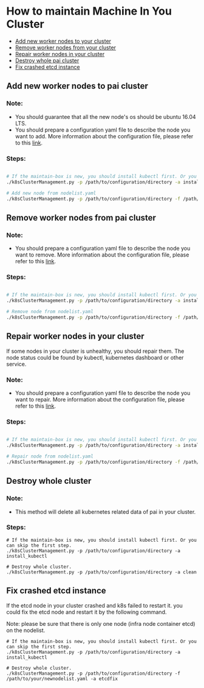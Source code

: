 #  How to maintain Machine In You Cluster
 - [Add new worker nodes to your cluster](#add_worker_new_node)
 - [Remove worker nodes from your cluster](#remove_worker_node)
 - [Repair worker nodes in your cluster](#repair_worker_node)
 - [Destroy whole pai cluster](#destroy_cluster)
 - [Fix crashed etcd instance](#etcd_fix)


## Add new worker nodes to pai cluster <a name="add_worker_new_node"></a>

### Note:
- You should guarantee that all the new node's os should be ubuntu 16.04 LTS.
- You should prepare a configuration yaml file to describe the node you want to add. More information about the configuration file, please refer to this [link](https://github.com/Microsoft/pai/blob/master/pai-management/node-list-example.yaml).

### Steps:
```bash

# If the maintain-box is new, you should install kubectl first. Or you can skip the first step.
./k8sClusterManagement.py -p /path/to/configuration/directory -a install_kubectl

# Add new node from nodelist.yaml
./k8sClusterManagement.py -p /path/to/configuration/directory -f /path/to/your/newnodelist.yaml -a add
```



## Remove worker nodes from pai cluster <a name="remove_worker_node"></a>


### Note:
- You should prepare a configuration yaml file to describe the node you want to remove. More information about the configuration file, please refer to this [link](https://github.com/Microsoft/pai/blob/master/pai-management/node-list-example.yaml).

### Steps:
```bash

# If the maintain-box is new, you should install kubectl first. Or you can skip the first step.
./k8sClusterManagement.py -p /path/to/configuration/directory -a install_kubectl

# Remove node from nodelist.yaml
./k8sClusterManagement.py -p /path/to/configuration/directory -f /path/to/your/newnodelist.yaml -a remove
```


## Repair worker nodes in your cluster <a name="repair_worker_node"></a>

If some nodes in your cluster is unhealthy, you should repair them. The node status could be found by kubectl, kubernetes dashboard or other service.

### Note:
- You should prepare a configuration yaml file to describe the node you want to repair. More information about the configuration file, please refer to this [link](https://github.com/Microsoft/pai/blob/master/pai-management/node-list-example.yaml).

### Steps:
```bash

# If the maintain-box is new, you should install kubectl first. Or you can skip the first step.
./k8sClusterManagement.py -p /path/to/configuration/directory -a install_kubectl

# Repair node from nodelist.yaml
./k8sClusterManagement.py -p /path/to/configuration/directory -f /path/to/your/newnodelist.yaml -a repair
```

## Destroy whole cluster <a name="destroy_cluster"></a>


### Note:
- This method will delete all kubernetes related data of pai in your cluster.

### Steps:

```
# If the maintain-box is new, you should install kubectl first. Or you can skip the first step.
./k8sClusterManagement.py -p /path/to/configuration/directory -a install_kubectl

# Destroy whole cluster.
./k8sClusterManagement.py -p /path/to/configuration/directory -a clean
```

## Fix crashed etcd instance <a name="etcd_fix"></a>
If the etcd node in your cluster crashed and k8s failed to restart it. you could fix the etcd node and restart it by the following command.

Note: please be sure that there is only one node (infra node container etcd) on the nodelist.

```
# If the maintain-box is new, you should install kubectl first. Or you can skip the first step.
./k8sClusterManagement.py -p /path/to/configuration/directory -a install_kubectl

# Destroy whole cluster.
./k8sClusterManagement.py -p /path/to/configuration/directory -f /path/to/your/newnodelist.yaml -a etcdfix
```
